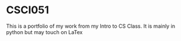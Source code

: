 # CSCI051
This is a portfolio of my work from my Intro to CS Class. It is mainly in python but may touch on LaTex
